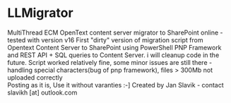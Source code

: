 # LLMigrator
MultiThread ECM OpenText content server migrator to SharePoint online - tested with version v16 
First "dirty" version of migration script from Opentext Content Server to SharePoint using PowerShell PNP Framework and REST API + SQL queries to Content Server. 
i will cleanup code in the future. Script worked relatively fine, some minor issues are still there - handling special characters(bug of pnp framework), files > 300Mb not uploaded correctly  
Posting as it is, Use it without varanties :-]
Created by Jan Slavik - contact slavikh [at] outlook.com 
